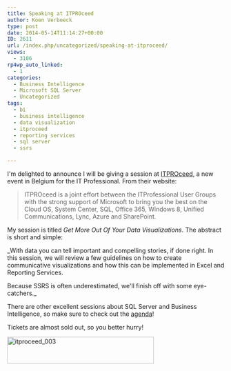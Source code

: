 ```yaml
---
title: Speaking at ITPROceed
author: Koen Verbeeck
type: post
date: 2014-05-14T11:14:27+00:00
ID: 2611
url: /index.php/uncategorized/speaking-at-itproceed/
views:
  - 3106
rp4wp_auto_linked:
  - 1
categories:
  - Business Intelligence
  - Microsoft SQL Server
  - Uncategorized
tags:
  - bi
  - business intelligence
  - data visualization
  - itproceed
  - reporting services
  - sql server
  - ssrs

---
```

I'm delighted to announce I will be giving a session at [ITPROceed][1], a new event in Belgium for the IT Professional. From their website:

> ITPROceed is a joint effort between the ITProfessional User Groups with the strong support of Microsoft to bring you the best on the Cloud OS, System Center, SQL, Office 365, Windows 8, Unified Communications, Lync, Azure and SharePoint.

My session is titled _Get More Out Of Your Data Visualizations_. The abstract is short and simple:

_With data you can tell important and compelling stories, if done right. In this session, we will review a few guidelines on how to create communicative visualizations and how this can be implemented in Excel and Reporting Services.
  
Because SSRS is often underestimated, we'll finish off with some eye-catchers._

There are other excellent sessions about SQL Server and Business Intelligence, so make sure to check out the [agenda][2]!
  
Tickets are almost sold out, so you better hurry!

[<img class="alignnone size-full wp-image-2612" alt="itproceed_003" src="/wp-content/uploads/2014/05/itproceed_003.png" width="340" height="62" srcset="/wp-content/uploads/2014/05/itproceed_003.png 340w, /wp-content/uploads/2014/05/itproceed_003-300x54.png 300w" sizes="(max-width: 340px) 100vw, 340px" />][1]

 [1]: http://www.itproceed.be/
 [2]: http://www.itproceed.be/agenda